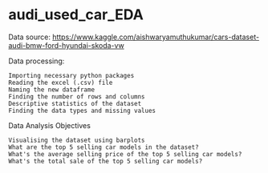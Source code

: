 # audi_used_car_EDA
Data source: https://www.kaggle.com/aishwaryamuthukumar/cars-dataset-audi-bmw-ford-hyundai-skoda-vw

Data processing:

    Importing necessary python packages
    Reading the excel (.csv) file
    Naming the new dataframe
    Finding the number of rows and columns
    Descriptive statistics of the dataset
    Finding the data types and missing values

Data Analysis Objectives

    Visualising the dataset using barplots
    What are the top 5 selling car models in the dataset?
    What's the average selling price of the top 5 selling car models?
    What's the total sale of the top 5 selling car models?

